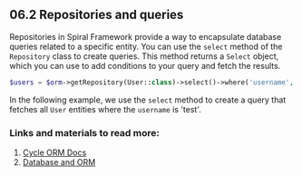 ## 06.2 Repositories and queries

Repositories in Spiral Framework provide a way to encapsulate database queries related to a specific entity. You can use the `select` method of the `Repository` class to create queries. This method returns a `Select` object, which you can use to add conditions to your query and fetch the results.

```php
$users = $orm->getRepository(User::class)->select()->where('username', 'test')->fetchAll();
```

In the following example, we use the `select` method to create a query that fetches all `User` entities where the `username` is 'test'.

### Links and materials to read more:
1. [Cycle ORM Docs](https://cycle-orm.dev/docs)
2. [Database and ORM](https://spiral.dev/docs/basics-orm/current/en)
